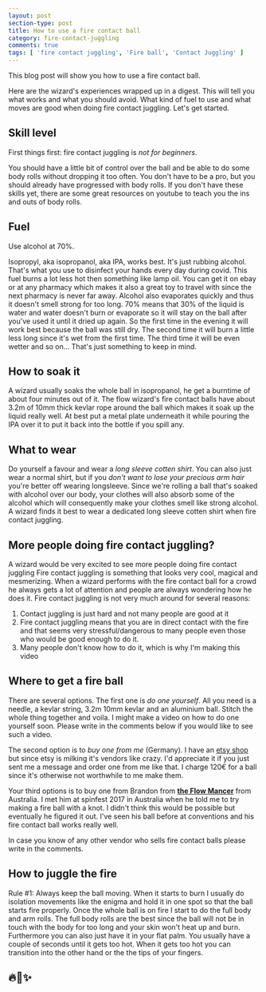 ```yaml
---
layout: post
section-type: post
title: How to use a fire contact ball
category: fire-contact-juggling
comments: true
tags: [ 'fire contact juggling', 'Fire ball', 'Contact Juggling' ]
---
```


This blog post will show you how to use a fire contact ball.

Here are the wizard's experiences wrapped up in a digest.
This will tell you what works and what you should avoid.
What kind of fuel to use and what moves are good when doing fire
contact juggling. Let's get started. 

## Skill level

First things first: fire contact juggling is *not for beginners*.

You should have a little bit of control over the ball and be able to do some body
rolls without dropping it too often. You don't have to be a pro, but you should already
have progressed with body rolls. If you don't have these skills yet,
there are some great resources on youtube to teach you the ins and outs of
body rolls.

## Fuel

Use alcohol at 70%.

Isopropyl, aka isopropanol, aka IPA, works best. It's just rubbing alcohol.
That's what you use to disinfect your hands every day during covid.
This fuel burns a lot less hot then something like lamp oil.
You can get it on ebay or at any pharmacy which makes it also a great toy to
travel with since the next pharmacy is never far away. Alcohol also evaporates
quickly and thus it doesn't smell strong for too long.
70% means that 30% of the liquid is water and water doesn't burn or evaporate
so it will stay on the ball after you've used it until it dried up again.
So the first time in the evening it will work best because the ball was still dry. 
The second time it will burn a little less long since it's wet from the first time.
The third time it will be even wetter and so on... That's just something to keep in
mind. 

## How to soak it

A wizard usually soaks the whole ball in isopropanol, he get a burntime of
about four minutes out of it. The flow wizard's fire
contact balls have about 3.2m of 10mm thick kevlar rope around the ball which makes
it soak up the liquid really well.
At best put a metal plate underneath it while pouring
the IPA over it to put it back into the bottle if you spill any.

## What to wear

Do yourself a favour and wear a *long sleeve cotten shirt*.
You can also just wear a normal shirt, but if you *don't want to lose your
precious arm hair* you're better off wearing longsleeve. 
Since we're rolling a ball that's soaked with alcohol over our body, your
clothes will also absorb some of the alcohol which will consequently make your
clothes smell like strong alcohol. A wizard finds it best to wear a dedicated
long sleeve cotten shirt when fire contact juggling.

## More people doing fire contact juggling?

A wizard would be very excited to see more people doing fire contact juggling 
Fire contact juggling is something that looks very cool, magical and mesmerizing.
When a wizard performs with the fire contact ball for a crowd he always gets a
lot of attention and people are always wondering how he does it.
Fire contact juggling is not very much around for several reasons:

1. Contact juggling is just hard and not many people are good at it
2. Fire contact juggling means that you are in direct contact with the fire and
   that seems very stressful/dangerous to many people even those who would be
   good enough to do it.
3. Many people don't know how to do it, which is why I'm making this video

## Where to get a fire ball

There are several options. The first one is *do one yourself*. All you need is a
needle, a kevlar string, 3.2m 10mm kevlar and an aluminium ball. Stitch the
whole thing together and voila. I might make a video on how to do one yourself
soon. Please write in the comments below if you would like to see such a video.

The second option is to *buy one from me* (Germany).
I have an <a
href='https://www.etsy.com/listing/535567449/fire-contact-juggling-ball'>etsy
shop</a> but since etsy is milking
it's vendors like crazy. I'd appreciate it if you just sent me a message and order one
from me like that. I charge 120€ for a ball since it's otherwise not worthwhile to
me make them.

Your third options is to buy one from Brandon from <a
href='https://flowmancer.com.au/index.php/product/fire-contact-ball/'>**the
Flow Mancer**</a> from Australia. I met him at spinfest 2017 in Australia when 
he told me to try making a fire ball with a knot. I didn't think this would be
possible but eventually he figured it out. I've seen his ball before at 
conventions and his fire contact ball works really well.

In case you know of any other vendor who sells fire contact balls please write in the comments.

## How to juggle the fire

Rule #1: Always keep the ball moving. When it starts to burn I
usually do isolation movements like the enigma and hold it
in one spot so that the ball starts fire properly.
Once the whole ball is on fire I start to do the full
body and arm rolls.
The full body rolls are the best since the ball will not be in touch
with the body for too long and your skin won't heat up and burn. Furthermore
you can also just have it in your flat palm. You usually have a couple of
seconds until it gets too hot. When it gets too hot you can transition into the
other hand or the the tips of your fingers.

## 🔥🔮✨
